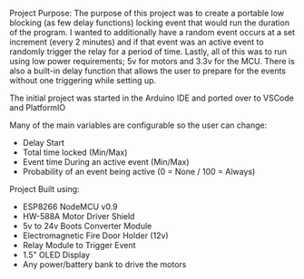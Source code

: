 Project Purpose:
The purpose of this project was to create a portable low blocking (as few delay functions)
locking event that would run the duration of the program. I wanted to additionally have a
random event occurs at a set increment (every 2 minutes) and if that event was an active 
event to randomly trigger the relay for a period of time.  Lastly, all of this was to run using
low power requirements; 5v for motors and 3.3v for the MCU.   There is also a built-in
delay function that allows the user to prepare for the events without one triggering while
setting up.  

The initial project was started in the Arduino IDE and ported over to VSCode and PlatformIO

Many of the main variables are configurable so the user can change:
 - Delay Start
 - Total time locked (Min/Max)
 - Event time During an active event (Min/Max)
 - Probability of an event being active (0 = None / 100 = Always)

Project Built using:
- ESP8266 NodeMCU v0.9
- HW-588A Motor Driver Shield
- 5v to 24v Boots Converter Module
- Electromagnetic Fire Door Holder (12v)
- Relay Module to Trigger Event
- 1.5" OLED Display
- Any power/battery bank to drive the motors

